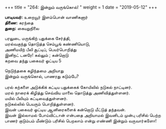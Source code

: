 ﻿+++
title = "264: இன்றும் வருங்கொல்!  "
weight = 1
date = "2019-05-12"
+++

**பாடியவர்:** உறையூர் இளம்பொன் வாணிகனார்  
**திணை:** கரந்தை  
**துறை:** கையறுநிலை  
  
பரலுடை மருங்கிற் பதுக்கை சேர்த்தி,  
மரல்வகுந்து தொடுத்த செம்பூங் கண்ணியொடு,  
அணிமயிற் பீலி சூட்டிப், பெயர்பொறித்து  
இனிநட் டனரே! கல்லும் ; கன்றொடு  
கறவை தந்து பகைவர் ஓட்டிய 5  
  
நெடுந்தகை கழிந்தமை அறியாது  
இன்றும் வருங்கொல், பாணரது கடும்பே?  
   
பரல் கற்களை அடுக்கிக் கட்டிய பதுக்கைக் கோயிலில் நடுகல் நாட்டினர்.  
மரல் நாரைக் கிழித்து செவ்விய மாலை தொடுத்து அணிவித்துள்ளனர்.  
மயில் பீலியும் கட்டிவைத்துள்ளனர்.  
நடுகல்லில் பெயரும் பொறித்துள்ளனர்.  
இவன் பகைவர் ஓட்டிய ஆனிரைகளைக் கன்றொடு மீட்டுத் தந்தவன்.  
இவன் இல்லாமல் போய்விட்டான் என்பதை அறியாமல் இவனிடம் முன்பு பரிசில் பெற்ற பாணர் குடும்பம் மீண்டும் பரிசில் பெறலாம் என்று எண்ணி இன்றும் வருவார்களோ!  
